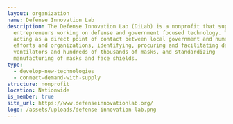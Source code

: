 ```yaml
---
layout: organization
name: Defense Innovation Lab
description: The Defense Innovation Lab (DiLab) is a nonprofit that supports
  entrepreneurs working on defense and government focused technology. They’re
  acting as a direct point of contact between local government and numerous
  efforts and organizations, identifying, procuring and facilitating delivery of
  ventilators and hundreds of thousands of masks, and standardizing
  manufacturing of masks and face shields.
type:
  - develop-new-technologies
  - connect-demand-with-supply
structure: nonprofit
location: Nationwide
is_member: true
site_url: https://www.defenseinnovationlab.org/
logo: /assets/uploads/defense-innovation-lab.png
---
```

